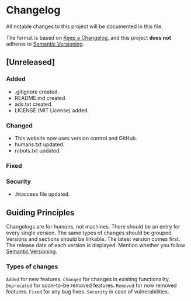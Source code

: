 # Changelog

All notable changes to this project will be documented in this file.

The format is based on [Keep a Changelog](https://keepachangelog.com/en/1.0.0/),
and this project **does not** adheres to [Semantic Versioning](https://semver.org/spec/v2.0.0.html).

## [Unreleased]

### Added

- .gitignore created.
- README.md created.
- ads.txt created.
- LICENSE (MIT License) added.

### Changed

- This website now uses version control and GitHub.
- humans.txt updated.
- robots.txt updated.

### Fixed

### Security

- .htaccess file updated.

## Guiding Principles

  Changelogs are for *humans*, not machines.
  There should be an entry for every single version.
  The same types of changes should be grouped.
  Versions and sections should be linkable.
  The latest version comes first.
  The release date of each version is displayed.
  Mention whether you follow [Semantic Versioning](https://semver.org/).

### Types of changes

  `Added` for new features.
  `Changed` for changes in existing functionality.
  `Deprecated` for soon-to-be removed features.
  `Removed` for now removed features.
  `Fixed` for any bug fixes.
  `Security` in case of vulnerabilities.
